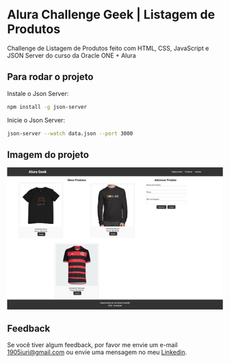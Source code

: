 # Alura Challenge Geek | Listagem de Produtos
Challenge de Listagem de Produtos feito com HTML, CSS, JavaScript e JSON Server do curso da Oracle ONE + Alura


## Para rodar o projeto 

Instale o Json Server:
```bash
npm install -g json-server
```

Inicie o Json Server:
```bash
json-server --watch data.json --port 3000
```


## Imagem do projeto

![Imagem do projeto.](https://github.com/iuricontarelli/alura-challenge-geek/blob/main/img/screencapture.png)


## Feedback

Se você tiver algum feedback, por favor me envie um e-mail 1905iuri@gmail.com ou envie uma mensagem no meu [Linkedin](https://www.linkedin.com/in/iuricontarelli/).

